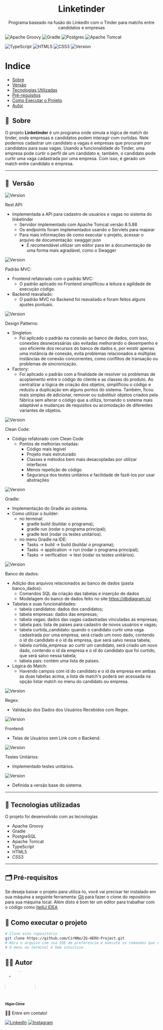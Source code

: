 <h1 align="center">Linketinder</h1>

<p align="center">Programa baseado na fusão do Linkedln com o Tinder para matchs entre candidatos e empresas</p>

![Apache Groovy](https://img.shields.io/badge/Apache%20Groovy-4298B8.svg?style=for-the-badge&logo=Apache+Groovy&logoColor=white)
![Gradle](https://img.shields.io/badge/Gradle-02303A.svg?style=for-the-badge&logo=Gradle&logoColor=white)
![Postgres](https://img.shields.io/badge/postgres-%23316192.svg?style=for-the-badge&logo=postgresql&logoColor=white)
![Apache Tomcat](https://img.shields.io/badge/apache%20tomcat-%23F8DC75.svg?style=for-the-badge&logo=apache-tomcat&logoColor=black)

![TypeScript](https://img.shields.io/badge/typescript-%23007ACC.svg?style=for-the-badge&logo=typescript&logoColor=white)
![HTML5](https://img.shields.io/badge/html5-%23E34F26.svg?style=for-the-badge&logo=html5&logoColor=white)
![CSS3](https://img.shields.io/badge/css3-%231572B6.svg?style=for-the-badge&logo=css3&logoColor=white)
![Version](https://img.shields.io/badge/version-v4.0.0-blue) 


Indice
=================
 * [Sobre](#-sobre)
 * [Versão](#-versão)
 * [Tecnologias Utilizadas](#-tecnologias-utilizadas)
 * [Pré-requisitos](#-pré-requisitos)
 * [Como Executar o Projeto](#-como-executar-o-projeto)
 * [Autor](#-autor)

## 🔖&nbsp; Sobre

O projeto **Linketinder** é um programa onde simula a lógica de match do tinder, onde empresas e candidatos podem interagir com curtidas. 
Nele podemos cadastrar um candidato a vagas e empresas que procuram por candidatos para suas vagas. Usando a funcionalidade do Tinder, uma empresa 
pode curtir o perfil de um candidato e, também, o candidato pode curtir uma vaga cadastrada por uma empresa. Com isso, é gerado um match entre candidato e empresa.

---

## 🔖&nbsp; Versão

![Version](https://img.shields.io/badge/version-v4.0.0-blue)

Rest API:
- Implementada a API para cadastro de usuários e vagas no sistema do linketinder
  - Servidor implementado com Apache Tomcat versão 8.5.88
  - Os endpoints foram implementados usando o Servlets para mapear
  - Para mais informações de como executar o projeto, acessar o arquivo de documentação: swagger.json
    - É recomendável utilizar um editor para ler a documentação de uma forma mais agradável, como o Swagger

![Version](https://img.shields.io/badge/version-v3.3.0-blue)

Padrão MVC:
- Frontend refatorado com o padrão MVC:
  - O padrão aplicado no Frontend simplificou a leitura e agilidade de execução código.
- Backend reavaliado:
  - O padrão MVC no Backend foi reavaliado e foram feitos alguns ajustes pontuais.

![Version](https://img.shields.io/badge/version-v3.2.0-blue)

Design Patterns:
- Singleton:
  - Foi aplicado o padrão na conexão ao banco de dados, com isso, conexões desnecessárias são evitadas melhorando o
    desempenho e uso eficiente dos recursos do banco de dados e, por existir apenas uma instância de conexão,
    evita problemas relacionados a múltiplas instâncias de conexão concorrentes, como conflitos de transação ou
    problemas de sincronização.
- Factory:
  - Foi aplicado o padrão com a finalidade de resolver os problemas de acoplamento entre o código do cliente e as
    classes do produto. Ao centralizar a lógica de criação dos objetos, simplificou o código e reduziu a duplicação em
    alguns pontos do sistema. Também, ficou mais simples de adicionar, remover ou substituir objetos criados pela 
    fábrica sem alterar o código que a utiliza, tornando o sistema mais adaptável a mudanças de requisitos ou acomodação 
    de diferentes variantes de objetos.

![Version](https://img.shields.io/badge/version-v3.1.0-blue)

Clean Code:
- Código refatorado com Clean Code
  - Pontos de melhorias notadas:
    - Código mais legível
    - Projeto mais estruturado
    - Classes e métodos bem mais desacopladas por utilizar interfaces
    - Menos repetição de código
    - Segurança dos testes unitários e facilidade de fazê-los por usar abstrações

![Version](https://img.shields.io/badge/version-v3.0.0-blue)

Gradle:
- Implementação do Gradle ao sistema.
- Como utilizar o builder:
  - no terminal:
    - gradle build (buildar o programa);
    - gradle run (rodar o programa principal);
    - gradle test (rodar os testes unitários).
  - no menu Gradle na IDE:
    - Tasks -> build -> build (buildar o programa);
    - Tasks -> application -> run (rodar o programa principal);
    - Tasks -> verification -> test (rodar os testes unitários).

![Version](https://img.shields.io/badge/version-v2.0.0-blue)

Banco de dados:
- Adição dos arquivos relacionados ao banco de dados (pasta banco_dados):
  - Comandos SQL da criação das tabelas e inserção de dados
  - Modelagem do banco de dados feito no site https://dbdiagram.io/
- Tabelas e suas funcionalidades:
  - tabela candidatos: dados dos candidatos;
  - tabela empresas: dados das empresas;
  - tabela vagas: dados das vagas cadastradas vinculadas as empresas;
  - tabela pais: lista de países para cadastro de novos usuários e vagas;
  - tabela curtida_candidato: quando o candidato curtir uma vaga cadastrada por uma empresa, será criado um novo dado, 
                              contendo o id do candidato e o id da empresa, que será salvo nessa tabela;
  - tabela curtida_empresa: ao curtir um candidato, será criado um novo dado, contendo o id da empresa e o id do candidato
                            que foi curtido, que será salvo nessa tabela;
  - tabela pais: contém uma lista de paises.
- Lógica do Match:
  - Havendo campos com id do candidato e o id da empresa em ambas as duas tabelas acima, a
    lista de match's poderá ser acessada na opção listar match no menu do candidato ou
    empresa.

![Version](https://img.shields.io/badge/version-v1.3.0-blue)

Regex:
- Validação dos Dados dos Usuários Recebidos com Regex.

![Version](https://img.shields.io/badge/version-v1.2.0-blue)

Frontend:
- Telas de Usuários sem Link com o Backend.

![Version](https://img.shields.io/badge/version-v1.1.0-blue)

Testes Unitários:
- Implementado testes unitários.

![Version](https://img.shields.io/badge/version-v1.0.0-blue)
- Definida a versão base do sistema.

---

## 🚀 Tecnologias utilizadas

O projeto foi desenvolvido com as tecnologias

- Apache Groovy
- Gradle
- PostgreSQL
- Apache Tomcat
- TypeScript
- HTML5
- CSS3

---

## 🗂 Pré-requisitos

Se deseja baixar o projeto para utiliza-lo, você vai precisar ter instalado em sua máquina a seguinte ferramenta:
[Git](https://git-scm.com) para fazer o clone do repositório para sua máquina local. 
Além disto é bom ter um editor para trabalhar com o código como [ItelliJ IDEA](https://www.jetbrains.com/pt-br/idea/)

## 🎲 Como executar o projeto

```bash
# Clone este repositório
git clone https://github.com/CirNNe/ZG-HERO-Project.git
# Abra o arquivo com sua IDE de preferencia e execute os comandos que desejar
# O menu no terminal é bem intuitivo
```

## 👨‍💻 Autor

<a href="https://github.com/CirNNe">
 <img style="border-radius: 50%;" src="https://avatars.githubusercontent.com/u/98779843?s=400&u=0acf3d526d374b620501ea180d5c81c3ff998c42&v=4" width="100px;" alt=""/>
 <br />
 <sub><b>Higor Cirne</b></sub></a> <a href="https://github.com/CirNNe" title="GitHub"></a>

👋🏽 Entre em contato!

[![LinkedIn](https://img.shields.io/badge/linkedin-%230077B5.svg?style=for-the-badge&logo=linkedin&logoColor=white)](https://www.linkedin.com/in/higorcirne/)
[![Instagram](https://img.shields.io/badge/Instagram-%23E4405F.svg?style=for-the-badge&logo=Instagram&logoColor=white)](https://www.instagram.com/higordev_/)

